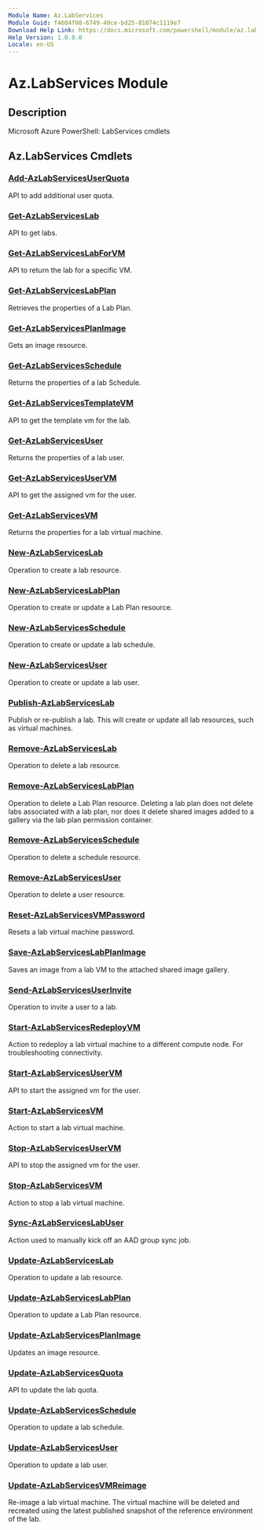 ```yaml
---
Module Name: Az.LabServices
Module Guid: f4604f08-6749-40ce-bd25-81074c1119e7
Download Help Link: https://docs.microsoft.com/powershell/module/az.labservices
Help Version: 1.0.0.0
Locale: en-US
---
```


# Az.LabServices Module
## Description
Microsoft Azure PowerShell: LabServices cmdlets

## Az.LabServices Cmdlets
### [Add-AzLabServicesUserQuota](Add-AzLabServicesUserQuota.md)
API to add additional user quota.

### [Get-AzLabServicesLab](Get-AzLabServicesLab.md)
API to get labs.

### [Get-AzLabServicesLabForVM](Get-AzLabServicesLabForVM.md)
API to return the lab for a specific VM.

### [Get-AzLabServicesLabPlan](Get-AzLabServicesLabPlan.md)
Retrieves the properties of a Lab Plan.

### [Get-AzLabServicesPlanImage](Get-AzLabServicesPlanImage.md)
Gets an image resource.

### [Get-AzLabServicesSchedule](Get-AzLabServicesSchedule.md)
Returns the properties of a lab Schedule.

### [Get-AzLabServicesTemplateVM](Get-AzLabServicesTemplateVM.md)
API to get the template vm for the lab.

### [Get-AzLabServicesUser](Get-AzLabServicesUser.md)
Returns the properties of a lab user.

### [Get-AzLabServicesUserVM](Get-AzLabServicesUserVM.md)
API to get the assigned vm for the user.

### [Get-AzLabServicesVM](Get-AzLabServicesVM.md)
Returns the properties for a lab virtual machine.

### [New-AzLabServicesLab](New-AzLabServicesLab.md)
Operation to create a lab resource.

### [New-AzLabServicesLabPlan](New-AzLabServicesLabPlan.md)
Operation to create or update a Lab Plan resource.

### [New-AzLabServicesSchedule](New-AzLabServicesSchedule.md)
Operation to create or update a lab schedule.

### [New-AzLabServicesUser](New-AzLabServicesUser.md)
Operation to create or update a lab user.

### [Publish-AzLabServicesLab](Publish-AzLabServicesLab.md)
Publish or re-publish a lab.
This will create or update all lab resources, such as virtual machines.

### [Remove-AzLabServicesLab](Remove-AzLabServicesLab.md)
Operation to delete a lab resource.

### [Remove-AzLabServicesLabPlan](Remove-AzLabServicesLabPlan.md)
Operation to delete a Lab Plan resource.
Deleting a lab plan does not delete labs associated with a lab plan, nor does it delete shared images added to a gallery via the lab plan permission container.

### [Remove-AzLabServicesSchedule](Remove-AzLabServicesSchedule.md)
Operation to delete a schedule resource.

### [Remove-AzLabServicesUser](Remove-AzLabServicesUser.md)
Operation to delete a user resource.

### [Reset-AzLabServicesVMPassword](Reset-AzLabServicesVMPassword.md)
Resets a lab virtual machine password.

### [Save-AzLabServicesLabPlanImage](Save-AzLabServicesLabPlanImage.md)
Saves an image from a lab VM to the attached shared image gallery.

### [Send-AzLabServicesUserInvite](Send-AzLabServicesUserInvite.md)
Operation to invite a user to a lab.

### [Start-AzLabServicesRedeployVM](Start-AzLabServicesRedeployVM.md)
Action to redeploy a lab virtual machine to a different compute node.
For troubleshooting connectivity.

### [Start-AzLabServicesUserVM](Start-AzLabServicesUserVM.md)
API to start the assigned vm for the user.

### [Start-AzLabServicesVM](Start-AzLabServicesVM.md)
Action to start a lab virtual machine.

### [Stop-AzLabServicesUserVM](Stop-AzLabServicesUserVM.md)
API to stop the assigned vm for the user.

### [Stop-AzLabServicesVM](Stop-AzLabServicesVM.md)
Action to stop a lab virtual machine.

### [Sync-AzLabServicesLabUser](Sync-AzLabServicesLabUser.md)
Action used to manually kick off an AAD group sync job.

### [Update-AzLabServicesLab](Update-AzLabServicesLab.md)
Operation to update a lab resource.

### [Update-AzLabServicesLabPlan](Update-AzLabServicesLabPlan.md)
Operation to update a Lab Plan resource.

### [Update-AzLabServicesPlanImage](Update-AzLabServicesPlanImage.md)
Updates an image resource.

### [Update-AzLabServicesQuota](Update-AzLabServicesQuota.md)
API to update the lab quota.

### [Update-AzLabServicesSchedule](Update-AzLabServicesSchedule.md)
Operation to update a lab schedule.

### [Update-AzLabServicesUser](Update-AzLabServicesUser.md)
Operation to update a lab user.

### [Update-AzLabServicesVMReimage](Update-AzLabServicesVMReimage.md)
Re-image a lab virtual machine.
The virtual machine will be deleted and recreated using the latest published snapshot of the reference environment of the lab.

